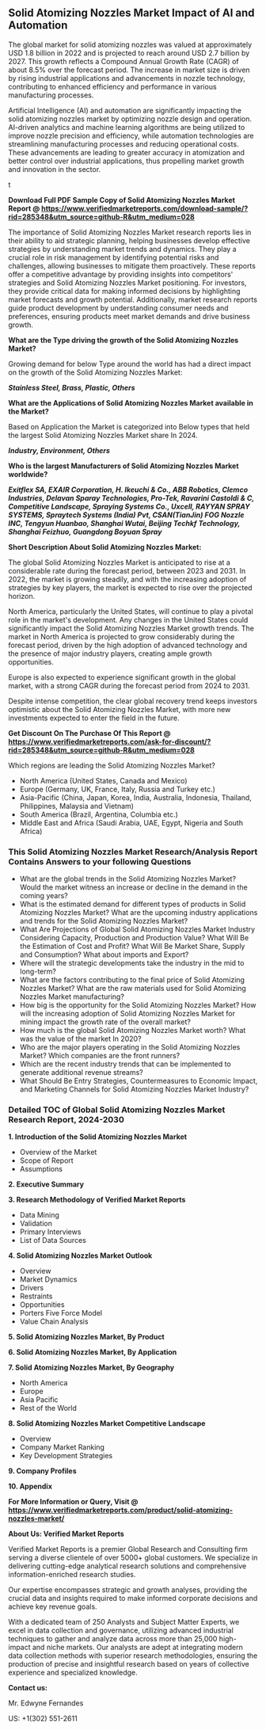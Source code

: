 <h2>Solid Atomizing Nozzles Market Impact of AI and Automation</h2><p>The global market for solid atomizing nozzles was valued at approximately USD 1.8 billion in 2022 and is projected to reach around USD 2.7 billion by 2027. This growth reflects a Compound Annual Growth Rate (CAGR) of about 8.5% over the forecast period. The increase in market size is driven by rising industrial applications and advancements in nozzle technology, contributing to enhanced efficiency and performance in various manufacturing processes.</p><p>Artificial Intelligence (AI) and automation are significantly impacting the solid atomizing nozzles market by optimizing nozzle design and operation. AI-driven analytics and machine learning algorithms are being utilized to improve nozzle precision and efficiency, while automation technologies are streamlining manufacturing processes and reducing operational costs. These advancements are leading to greater accuracy in atomization and better control over industrial applications, thus propelling market growth and innovation in the sector.</p>t</p><p id="" class=""><strong>Download Full PDF Sample Copy of Solid Atomizing Nozzles Market Report @ <a href="https://www.verifiedmarketreports.com/download-sample/?rid=285348&utm_source=github-R&utm_medium=028" target="_blank">https://www.verifiedmarketreports.com/download-sample/?rid=285348&utm_source=github-R&utm_medium=028</a></strong></p><p>The importance of&nbsp;Solid Atomizing Nozzles Market research reports lies in their ability to aid strategic planning, helping businesses develop effective strategies by understanding market trends and dynamics. They play a crucial role in risk management by identifying potential risks and challenges, allowing businesses to mitigate them proactively. These reports offer a competitive advantage by providing insights into competitors' strategies and Solid Atomizing Nozzles Market positioning. For investors, they provide critical data for making informed decisions by highlighting market forecasts and growth potential. Additionally, market research reports guide product development by understanding consumer needs and preferences, ensuring products meet market demands and drive business growth.</p><p><strong>What are the&nbsp;Type driving the growth of the Solid Atomizing Nozzles Market?</strong></p><p id="" class="">Growing demand for below Type around the world has had a direct impact on the growth of the Solid Atomizing Nozzles Market:</p><em><strong>Stainless Steel, Brass, Plastic, Others</strong></em></p><strong>What are the&nbsp;Applications&nbsp;of Solid Atomizing Nozzles Market available in the Market?</strong></p><p id="" class="">Based on Application the Market is categorized into Below types that held the largest Solid Atomizing Nozzles Market share In 2024.</p><em><strong>Industry, Environment, Others</strong></em></p><strong>Who is the largest Manufacturers of Solid Atomizing Nozzles Market worldwide?</strong></p><p><em><strong>Exitflex SA, EXAIR Corporation, H. Ikeuchi & Co., ABB Robotics, Clemco Industries, Delavan Sparay Technologies, Pro-Tek, Ravarini Castoldi & C, Competitive Landscape, Spraying Systems Co., Uxcell, RAYYAN SPRAY SYSTEMS, Spraytech Systems (India) Pvt, CSAN(TianJin) FOG Nozzle INC, Tengyun Huanbao, Shanghai Wutai, Beijing Techkf Technology, Shanghai Feizhuo, Guangdong Boyuan Spray</strong></em></p><p id="" class=""><strong>Short Description About Solid Atomizing Nozzles Market:</strong></p><p>The global Solid Atomizing Nozzles Market is anticipated to rise at a considerable rate during the forecast period, between 2023 and 2031. In 2022, the market is growing steadily, and with the increasing adoption of strategies by key players, the market is expected to rise over the projected horizon.</p><p>North America, particularly the United States, will continue to play a pivotal role in the market's development. Any changes in the United States could significantly impact the Solid Atomizing Nozzles Market growth trends. The market in North America is projected to grow considerably during the forecast period, driven by the high adoption of advanced technology and the presence of major industry players, creating ample growth opportunities.</p><p>Europe is also expected to experience significant growth in the global market, with a strong CAGR during the forecast period from 2024 to 2031.</p><p>Despite intense competition, the clear global recovery trend keeps investors optimistic about the Solid Atomizing Nozzles Market, with more new investments expected to enter the field in the future.</p><p id="" class=""><strong>Get Discount On The Purchase Of This Report @ <a href="https://www.verifiedmarketreports.com/ask-for-discount/?rid=285348&utm_source=github-R&utm_medium=028" target="_blank">https://www.verifiedmarketreports.com/ask-for-discount/?rid=285348&utm_source=github-R&utm_medium=028</a></strong></p>Which regions are leading the Solid Atomizing Nozzles Market?</p><ul><li>North America (United States, Canada and Mexico)</li><li>Europe (Germany, UK, France, Italy, Russia and Turkey etc.)</li><li>Asia-Pacific (China, Japan, Korea, India, Australia, Indonesia, Thailand, Philippines, Malaysia and Vietnam)</li><li>South America (Brazil, Argentina, Columbia etc.)</li><li>Middle East and Africa (Saudi Arabia, UAE, Egypt, Nigeria and South Africa)</li></ul><h3 id="" class="">This Solid Atomizing Nozzles Market Research/Analysis Report Contains Answers to your following Questions</h3><ul><li>What are the global trends in the Solid Atomizing Nozzles Market? Would the market witness an increase or decline in the demand in the coming years?</li><li>What is the estimated demand for different types of products in Solid Atomizing Nozzles Market? What are the upcoming industry applications and trends for the Solid Atomizing Nozzles Market?</li><li>What Are Projections of Global Solid Atomizing Nozzles Market Industry Considering Capacity, Production and Production Value? What Will Be the Estimation of Cost and Profit? What Will Be Market Share, Supply and Consumption? What about imports and Export?</li><li>Where will the strategic developments take the industry in the mid to long-term?</li><li>What are the factors contributing to the final price of Solid Atomizing Nozzles Market? What are the raw materials used for Solid Atomizing Nozzles Market manufacturing?</li><li>How big is the opportunity for the Solid Atomizing Nozzles Market? How will the increasing adoption of Solid Atomizing Nozzles Market for mining impact the growth rate of the overall market?</li><li>How much is the global Solid Atomizing Nozzles Market worth? What was the value of the market In 2020?</li><li>Who are the major players operating in the Solid Atomizing Nozzles Market? Which companies are the front runners?</li><li>Which are the recent industry trends that can be implemented to generate additional revenue streams?</li><li>What Should Be Entry Strategies, Countermeasures to Economic Impact, and Marketing Channels for Solid Atomizing Nozzles Market Industry?</li></ul><h3 id="" class="">Detailed TOC of Global Solid Atomizing Nozzles Market Research Report, 2024-2030</h3><p id="" class=""><strong>1. Introduction of the Solid Atomizing Nozzles Market</strong></p><ul><li>Overview of the Market</li><li>Scope of Report</li><li>Assumptions</li></ul><p id="" class=""><strong>2. Executive Summary</strong></p><p id="" class=""><strong>3. Research Methodology of Verified Market Reports</strong></p><ul><li>Data Mining</li><li>Validation</li><li>Primary Interviews</li><li>List of Data Sources</li></ul><p id="" class=""><strong>4. Solid Atomizing Nozzles Market Outlook</strong></p><ul><li>Overview</li><li>Market Dynamics</li><li>Drivers</li><li>Restraints</li><li>Opportunities</li><li>Porters Five Force Model</li><li>Value Chain Analysis</li></ul><p id="" class=""><strong>5. Solid Atomizing Nozzles Market, By Product</strong></p><p id="" class=""><strong>6. Solid Atomizing Nozzles Market, By Application</strong></p><p id="" class=""><strong>7. Solid Atomizing Nozzles Market, By Geography</strong></p><ul><li>North America</li><li>Europe</li><li>Asia Pacific</li><li>Rest of the World</li></ul><p id="" class=""><strong>8. Solid Atomizing Nozzles Market Competitive Landscape</strong></p><ul><li>Overview</li><li>Company Market Ranking</li><li>Key Development Strategies</li></ul><p id="" class=""><strong>9. Company Profiles</strong></p><p id="" class=""><strong>10. Appendix</strong></p><p id="" class=""><strong>For More Information or Query, Visit @ <a href="https://www.verifiedmarketreports.com/product/solid-atomizing-nozzles-market/" target="_blank">https://www.verifiedmarketreports.com/product/solid-atomizing-nozzles-market/</a></strong></p><p id="" class=""><strong>About Us: Verified Market Reports</strong></p><p id="" class="">Verified Market Reports is a premier Global Research and Consulting firm serving a diverse clientele of over 5000+ global customers. We specialize in delivering cutting-edge analytical research solutions and comprehensive information-enriched research studies.</p><p id="" class="">Our expertise encompasses strategic and growth analyses, providing the crucial data and insights required to make informed corporate decisions and achieve key revenue goals.</p><p id="" class="">With a dedicated team of 250 Analysts and Subject Matter Experts, we excel in data collection and governance, utilizing advanced industrial techniques to gather and analyze data across more than 25,000 high-impact and niche markets. Our analysts are adept at integrating modern data collection methods with superior research methodologies, ensuring the production of precise and insightful research based on years of collective experience and specialized knowledge.</p><p id="" class=""><strong>Contact us:</strong></p><p id="" class="">Mr. Edwyne Fernandes</p><p id="" class="">US: +1(302) 551-2611</p>